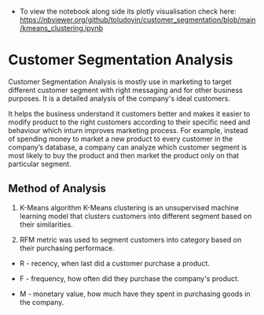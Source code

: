 * To view the notebook along side its plotly visualisation check here: https://nbviewer.org/github/toludoyin/customer_segmentation/blob/main/kmeans_clustering.ipynb
# Customer Segmentation Analysis
Customer Segmentation Analysis is mostly use in marketing to target different customer segment with right messaging and for other business purposes. It is a detailed analysis of the company's ideal customers.

It helps the business understand it customers better and makes it easier to modify product to the right customers according to their specific need and behaviour which inturn improves marketing process. For example, instead of spending money to market a new product to every customer in the company’s database, a company can analyze which customer segment is most likely to buy the product and then market the product only on that particular segment.

## Method of Analysis
1. K-Means algorithm
K-Means clustering is an unsupervised machine learning model that clusters customers into different segment based on their similarities.

2. RFM metric was used to segment customers into category based on their purchasing performace.

* R - recency, when last did a customer purchase a product.

* F - frequency, how often did they purchase the company's product.

* M - monetary value, how much have they spent in purchasing goods in the company.
